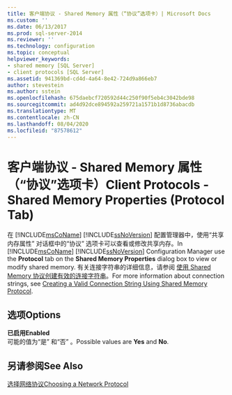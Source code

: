 ```yaml
---
title: 客户端协议 - Shared Memory 属性（“协议”选项卡）| Microsoft Docs
ms.custom: ''
ms.date: 06/13/2017
ms.prod: sql-server-2014
ms.reviewer: ''
ms.technology: configuration
ms.topic: conceptual
helpviewer_keywords:
- shared memory [SQL Server]
- client protocols [SQL Server]
ms.assetid: 941369bd-cd4d-4a64-8e42-724d9a866eb7
author: stevestein
ms.author: sstein
ms.openlocfilehash: 675daebcf720592d44c250f90f5eb4c3042bde98
ms.sourcegitcommit: ad4d92dce894592a259721a1571b1d8736abacdb
ms.translationtype: MT
ms.contentlocale: zh-CN
ms.lasthandoff: 08/04/2020
ms.locfileid: "87578612"
---
```

# <a name="client-protocols---shared-memory-properties-protocol-tab"></a><span data-ttu-id="5a99a-102">客户端协议 - Shared Memory 属性（“协议”选项卡）</span><span class="sxs-lookup"><span data-stu-id="5a99a-102">Client Protocols - Shared Memory Properties (Protocol Tab)</span></span>
  <span data-ttu-id="5a99a-103">在 [!INCLUDE[msCoName](../../includes/msconame-md.md)] [!INCLUDE[ssNoVersion](../../includes/ssnoversion-md.md)] 配置管理器中，使用“共享内存属性”  对话框中的“协议”  选项卡可以查看或修改共享内存。</span><span class="sxs-lookup"><span data-stu-id="5a99a-103">In [!INCLUDE[msCoName](../../includes/msconame-md.md)] [!INCLUDE[ssNoVersion](../../includes/ssnoversion-md.md)] Configuration Manager use the **Protocol** tab on the **Shared Memory Properties** dialog box to view or modify shared memory.</span></span> <span data-ttu-id="5a99a-104">有关连接字符串的详细信息，请参阅 [使用 Shared Memory 协议创建有效的连接字符串](../../../2014/tools/configuration-manager/creating-a-valid-connection-string-using-shared-memory-protocol.md)。</span><span class="sxs-lookup"><span data-stu-id="5a99a-104">For more information about connection strings, see [Creating a Valid Connection String Using Shared Memory Protocol](../../../2014/tools/configuration-manager/creating-a-valid-connection-string-using-shared-memory-protocol.md).</span></span>  
  
## <a name="options"></a><span data-ttu-id="5a99a-105">选项</span><span class="sxs-lookup"><span data-stu-id="5a99a-105">Options</span></span>  
 <span data-ttu-id="5a99a-106">**已启用**</span><span class="sxs-lookup"><span data-stu-id="5a99a-106">**Enabled**</span></span>  
 <span data-ttu-id="5a99a-107">可能的值为“是”  和“否”  。</span><span class="sxs-lookup"><span data-stu-id="5a99a-107">Possible values are **Yes** and **No**.</span></span>  
  
## <a name="see-also"></a><span data-ttu-id="5a99a-108">另请参阅</span><span class="sxs-lookup"><span data-stu-id="5a99a-108">See Also</span></span>  
 [<span data-ttu-id="5a99a-109">选择网络协议</span><span class="sxs-lookup"><span data-stu-id="5a99a-109">Choosing a Network Protocol</span></span>](../../../2014/tools/configuration-manager/choosing-a-network-protocol.md)  
  
  
